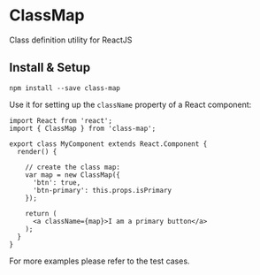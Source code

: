# ClassMap

Class definition utility for ReactJS

## Install & Setup

	npm install --save class-map
	
Use it for setting up the `className` property of a React component:
	
	import React from 'react';
	import { ClassMap } from 'class-map';
	
	export class MyComponent extends React.Component {
	  render() {
	  
	  	// create the class map:
	    var map = new ClassMap({
	      'btn': true,
	      'btn-primary': this.props.isPrimary
	    });
	    
	    return (
	      <a className={map}>I am a primary button</a>
	    );
	  }
	}
	
For more examples please refer to the test cases.
